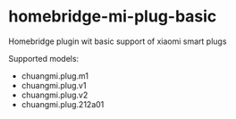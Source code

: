 # homebridge-mi-plug-basic

Homebridge plugin wit basic support of xiaomi smart plugs

Supported models:
- chuangmi.plug.m1
-	chuangmi.plug.v1
- chuangmi.plug.v2
- chuangmi.plug.212a01
